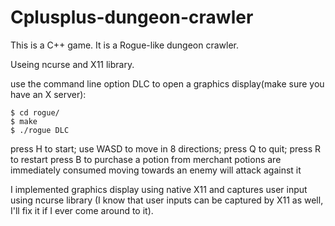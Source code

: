 # Cplusplus-dungeon-crawler

This is a C++ game.
It is a Rogue-like dungeon crawler.

Useing ncurse and X11 library.

use the command line option DLC to open a graphics display(make sure you have an X server):

```
$ cd rogue/
$ make
$ ./rogue DLC
```

press H to start; use WASD to move in 8 directions; press Q to quit; press R to restart
press B to purchase a potion from merchant
potions are immediately consumed
moving towards an enemy will attack against it

I implemented graphics display using native X11 and captures user input using ncurse library (I know that user inputs can be captured by X11 as well, I'll fix it if I ever come around to it).
